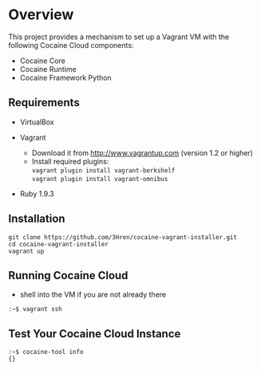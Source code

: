 # Overview

This project provides a mechanism to set up a Vagrant VM with the following Cocaine Cloud components:

* Cocaine Core
* Cocaine Runtime
* Cocaine Framework Python


## Requirements

* VirtualBox

* Vagrant
    - Download it from http://www.vagrantup.com (version 1.2 or higher)
    - Install required plugins:  
     `vagrant plugin install vagrant-berkshelf`  
     `vagrant plugin install vagrant-omnibus`
     
* Ruby 1.9.3


## Installation

```
git clone https://github.com/3Hren/cocaine-vagrant-installer.git
cd cocaine-vagrant-installer
vagrant up
```


## Running Cocaine Cloud

* shell into the VM if you are not already there

```
:~$ vagrant ssh
```


## Test Your Cocaine Cloud Instance

```
:~$ cocaine-tool info
{}
```
